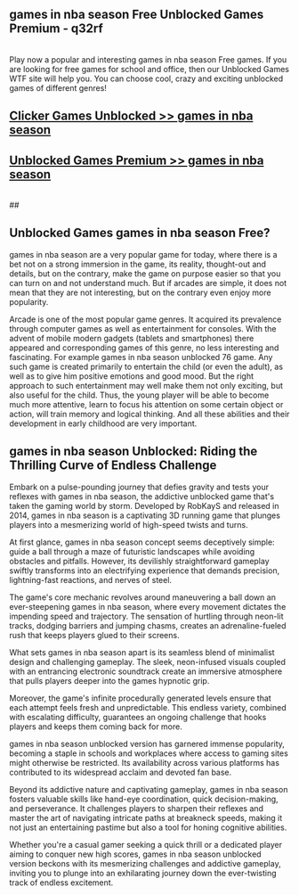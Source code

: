## games in nba season Free Unblocked Games Premium - q32rf <br>
<br>
Play now a popular and interesting games in nba season Free games. If you are looking for free games for school and office, then our Unblocked Games WTF site will help you. You can choose cool, crazy and exciting unblocked games of different genres!


##  [Clicker Games Unblocked >> games in nba season](http://freeplayer.one?title=games_in_nba_season&ref=04)

##  [Unblocked Games Premium >> games in nba season](http://freeplayer.one?title=games_in_nba_season&ref=04)
  <br>
  ##



## Unblocked Games games in nba season Free?

games in nba season are a very popular game for today, where there is a bet not on a strong immersion in the game, its reality, thought-out and details, but on the contrary, make the game on purpose easier so that you can turn on and not understand much. But if arcades are simple, it does not mean that they are not interesting, but on the contrary even enjoy more popularity.

Arcade is one of the most popular game genres. It acquired its prevalence through computer games as well as entertainment for consoles. With the advent of mobile modern gadgets (tablets and smartphones) there appeared and corresponding games of this genre, no less interesting and fascinating. For example games in nba season unblocked 76 game. Any such game is created primarily to entertain the child (or even the adult), as well as to give him positive emotions and good mood. But the right approach to such entertainment may well make them not only exciting, but also useful for the child. Thus, the young player will be able to become much more attentive, learn to focus his attention on some certain object or action, will train memory and logical thinking. And all these abilities and their development in early childhood are very important.

##  games in nba season Unblocked: Riding the Thrilling Curve of Endless Challenge

Embark on a pulse-pounding journey that defies gravity and tests your reflexes with games in nba season, the addictive unblocked game that's taken the gaming world by storm. Developed by RobKayS and released in 2014, games in nba season is a captivating 3D running game that plunges players into a mesmerizing world of high-speed twists and turns.

At first glance, games in nba season concept seems deceptively simple: guide a ball through a maze of futuristic landscapes while avoiding obstacles and pitfalls. However, its devilishly straightforward gameplay swiftly transforms into an electrifying experience that demands precision, lightning-fast reactions, and nerves of steel.

The game's core mechanic revolves around maneuvering a ball down an ever-steepening games in nba season, where every movement dictates the impending speed and trajectory. The sensation of hurtling through neon-lit tracks, dodging barriers and jumping chasms, creates an adrenaline-fueled rush that keeps players glued to their screens.

What sets games in nba season apart is its seamless blend of minimalist design and challenging gameplay. The sleek, neon-infused visuals coupled with an entrancing electronic soundtrack create an immersive atmosphere that pulls players deeper into the games hypnotic grip.

Moreover, the game's infinite procedurally generated levels ensure that each attempt feels fresh and unpredictable. This endless variety, combined with escalating difficulty, guarantees an ongoing challenge that hooks players and keeps them coming back for more.

games in nba season unblocked version has garnered immense popularity, becoming a staple in schools and workplaces where access to gaming sites might otherwise be restricted. Its availability across various platforms has contributed to its widespread acclaim and devoted fan base.

Beyond its addictive nature and captivating gameplay, games in nba season fosters valuable skills like hand-eye coordination, quick decision-making, and perseverance. It challenges players to sharpen their reflexes and master the art of navigating intricate paths at breakneck speeds, making it not just an entertaining pastime but also a tool for honing cognitive abilities.

Whether you're a casual gamer seeking a quick thrill or a dedicated player aiming to conquer new high scores, games in nba season unblocked version beckons with its mesmerizing challenges and addictive gameplay, inviting you to plunge into an exhilarating journey down the ever-twisting track of endless excitement.